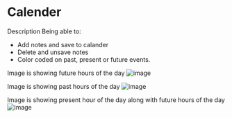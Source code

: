 # Calender

Description 
Being able to:
- Add notes and save to calander 
- Delete and unsave notes 
- Color coded on past, present or future events.

Image is showing future hours of the day 
![image](https://user-images.githubusercontent.com/107437105/181171823-85c3728c-05c4-41ba-bc14-14f509a3f7c3.png)

Image is showing past hours of the day 
![image](https://user-images.githubusercontent.com/107437105/181172016-e214fca5-2867-447c-bdbe-d399fb9cb40d.png)

Image is showing present hour of the day along with future hours of the day 
![image](https://user-images.githubusercontent.com/107437105/181172222-a23ac41b-5c55-415c-b760-2bd5d880f35f.png)
